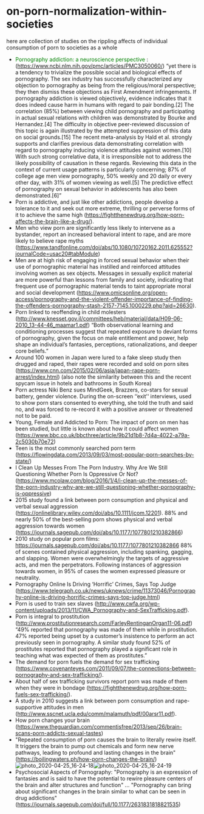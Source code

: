 # on-porn-normalization-within-societies
here are collection of studies on the rippling affects of individual consumption of porn to societies as a whole


-  <font color="green"> Pornography addiction: a neuroscience perspective </font>: (https://www.ncbi.nlm.nih.gov/pmc/articles/PMC3050060/) “yet there is a tendency to trivialize the possible social and biological effects of pornography. The sex industry has successfully characterized any objection to pornography as being from the religious/moral perspective; they then dismiss these objections as First Amendment infringements. If pornography addiction is viewed objectively, evidence indicates that it does indeed cause harm in humans with regard to pair bonding.[2] The correlation (85%) between viewing child pornography and participating in actual sexual relations with children was demonstrated by Bourke and Hernandez.[4] The difficulty in objective peer-reviewed discussion of this topic is again illustrated by the attempted suppression of this data on social grounds.[15] The recent meta-analysis by Hald et al. strongly supports and clarifies previous data demonstrating correlation with regard to pornography inducing violence attitudes against women.[10] With such strong correlative data, it is irresponsible not to address the likely possibility of causation in these regards. Reviewing this data in the context of current usage patterns is particularly concerning; 87% of college age men view pornography, 50% weekly and 20 daily or every other day, with 31% of women viewing as well.[5] The predictive effect of pornography on sexual behavior in adolescents has also been demonstrated.[6]”
- Porn is addictive, and just like other addictions, people develop a tolerance to it and seek out more extreme, thrilling or perverse forms of it to achieve the same high (https://fightthenewdrug.org/how-porn-affects-the-brain-like-a-drug/).
- Men who view porn are significantly less likely to intervene as a bystander, report an increased behavioral intent to rape, and are more likely to believe rape myths
(https://www.tandfonline.com/doi/abs/10.1080/10720162.2011.625552?journalCode=usac20#tabModule)
- Men are at high risk of engaging in forced sexual behavior when their use of pornographic material has instilled and reinforced attitudes involving women as sex objects. Messages in sexually explicit material are more powerful than lessons from family and society, indicating that frequent use of pornographic material tends to taint appropriate moral and social development (https://www.omicsonline.org/open-access/pornography-and-the-violent-offender-importance-of-finding-the-offenders-pornography-stash-2157-7145.1000229.php?aid=26630).
- Porn linked to reoffending in child molesters (http://www.knesset.gov.il/committees/heb/material/data/H09-06-2010_13-44-46_maamar1.pdf) “Both observational learning and conditioning processes suggest that repeated exposure to deviant forms of pornography, given the focus on male entitlement and power, help shape an individual’s fantasies, perceptions, rationalizations, and deeper core beliefs.”
- Around 100 women in Japan were lured to a fake sleep study then drugged and raped, their rapes were recorded and sold on porn sites (https://www.cnn.com/2015/02/06/asia/japan-rape-porn-arrest/index.html) (also note the similarity between this and the recent spycam issue in hotels and bathrooms in South Korea)
- Porn actress Niki Benz sues MindGeek, Brazzers, co-stars for sexual battery, gender violence. During the on-screen ‘‘exit’‘ interviews, used to show porn stars consented to everything, she told the truth and said no, and was forced to re-record it with a positive answer or threatened not to be paid.
- Young, Female and Addicted to Porn: The impact of porn on men has been studied, but little is known about how it could affect women (https://www.bbc.co.uk/bbcthree/article/9b21d1b8-7d4a-4022-a79a-2c5030b70e72)
- Teen is the most commonly searched porn term (https://flowingdata.com/2013/09/03/most-popular-porn-searches-by-state/)
- I Clean Up Messes From The Porn Industry. Why Are We Still Questioning Whether Porn Is Oppressive Or Not? (https://www.mcolaw.com/blog/2016/1/4/i-clean-up-the-messes-of-the-porn-industry-why-are-we-still-questioning-whether-pornography-is-oppressive)
- 2015 study found a link between porn consumption and physical and verbal sexual aggression (https://onlinelibrary.wiley.com/doi/abs/10.1111/jcom.12201).
88% and nearly 50% of the best-selling porn shows physical and verbal aggression towards women (https://journals.sagepub.com/doi/abs/10.1177/1077801210382866)
- 2010 study on popular porn films: https://journals.sagepub.com/doi/abs/10.1177/1077801210382866 88% of scenes contained physical aggression, including spanking, gagging, and slapping. Women were overwhelmingly the targets of aggressive acts, and men the perpetrators.
Following instances of aggression towards women, in 95% of cases the women expressed pleasure or neutrality.
- Pornography Online Is Driving ‘Horrific’ Crimes, Says Top Judge (https://www.telegraph.co.uk/news/uknews/crime/11373046/Pornography-online-is-driving-horrific-crimes-says-top-judge.html)
- Porn is used to train sex slaves (http://www.cwfa.org/wp-content/uploads/2013/11/CWA_Pornography-and-SexTrafficking.pdf).
- Porn is integral to prostitution (http://www.prostitutionresearch.com/FarleyRentinganOrgan11-06.pdf) “49% reported that pornography was made of them while in prostitution. 47% reported being upset by a customer’s insistence to perform an act previously seen in pornography. A similar study found 52% of prostitutes reported that pornography played a significant role in teaching what was expected of them as prostitutes.”
- The demand for porn fuels the demand for sex trafficking (https://www.covenanteyes.com/2011/09/07/the-connections-between-pornography-and-sex-trafficking/).
- About half of sex trafficking survivors report porn was made of them when they were in bondage (https://fightthenewdrug.org/how-porn-fuels-sex-trafficking/).
- A study in 2010 suggests a link between porn consumption and rape-supportive attitudes in men (http://www.sscnet.ucla.edu/comm/malamuth/pdf/00arsr11.pdf).
- How porn changes your brain (https://www.theguardian.com/commentisfree/2013/sep/26/brain-scans-porn-addicts-sexual-tastes) 
- "Repeated consumption of porn causes the brain to literally rewire itself. It triggers the brain to pump out chemicals and form new nerve pathways, leading to profound and lasting changes in the brain" (https://boilingwaters.ph/how-porn-changes-the-brain/)
![photo_2020-04-25_16-24-18](https://user-images.githubusercontent.com/125066163/232884353-a3d1589b-5497-4e63-87c0-8bb11c92a68b.jpg)![photo_2020-04-25_16-24-19](https://user-images.githubusercontent.com/125066163/232884366-cd37655f-7a8b-45a7-94d1-1b89ace83455.jpg)
- Psychosocial Aspects of Pornography: "Pornography is an expression of fantasies and is said to have the potential to rewire pleasure centers of the brain and alter structures and function" ... "Pornography can bring about significant changes in the brain similar to what can be seen in drug addictions" (https://journals.sagepub.com/doi/full/10.1177/2631831818821535)
